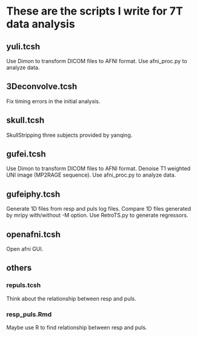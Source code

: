 # These are the scripts I write for 7T data analysis

## yuli.tcsh
Use Dimon to transform DICOM files to AFNI format.
Use afni_proc.py to analyze data.

## 3Deconvolve.tcsh
Fix timing errors in the initial analysis.

## skull.tcsh
SkullStripping three subjects provided by yanqing.

## gufei.tcsh
Use Dimon to transform DICOM files to AFNI format.
Denoise T1 weighted UNI image (MP2RAGE sequence).
Use afni_proc.py to analyze data.

## gufeiphy.tcsh
Generate 1D files from resp and puls log files.
Compare 1D files generated by mripy with/without -M option.
Use RetroTS.py to generate regressors.

## openafni.tcsh
Open afni GUI.

## others

### repuls.tcsh
Think about the relationship between resp and puls.

### resp_puls.Rmd
Maybe use R to find relationship between resp and puls.